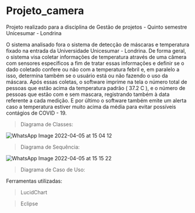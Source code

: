 # Projeto_camera
Projeto realizado para a disciplina de Gestão de projetos - Quinto semestre Unicesumar - Londrina

O sistema analisado fora o sistema de detecção de máscaras e temperatura fixado na entrada da Universidade Unicesumar - Londrina.
De forma geral, o sistema visa coletar informações de temperatura através de uma câmera com sensores específicos a fim de tratar essas informações e definir se o dado coletado confere ou não com a temperatura febril e, em paralelo a isso, determina também se o usuário está ou não fazendo o uso da máscara. Após essas coletas, o software imprime na tela o número total de pessoas que estão acima da temperatura padrão ( 37.2 C ), e o número de pessoas que estão com e sem mascara, registrando também à data referente a cada medição. E por último o software também emite um alerta caso a temperatura estiver muito acima da média para evitar possíveis contágios de COVID - 19.  

> Diagrama de Classes:

![WhatsApp Image 2022-04-05 at 15 04 12](https://user-images.githubusercontent.com/67290959/161861341-a0b9c754-65fe-44b9-a9a9-a0d2ba40b964.jpeg)

> Diagrama de Sequência:

![WhatsApp Image 2022-04-05 at 15 15 22](https://user-images.githubusercontent.com/67290959/161861357-bd5cc37b-b5f0-4c07-aa7a-0b2e405fb5aa.jpeg)

> Diagrama de Caso de Uso:


Ferramentas utilizadas:

> LucidChart

> Eclipse
